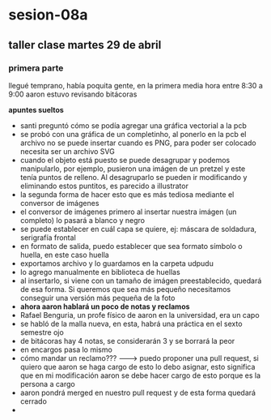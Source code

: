 # sesion-08a
## taller clase martes 29 de abril

### primera parte

llegué temprano, había poquita gente, en la primera media hora entre 8:30 a 9:00 aaron estuvo revisando bitácoras

**apuntes sueltos**
- santi preguntó cómo se podía agregar una gráfica vectorial a la pcb
- se probó con una gráfica de un completinho, al ponerlo en la pcb el archivo no se puede insertar cuando es PNG, para poder ser colocado necesita ser un archivo SVG
- cuando el objeto está puesto se puede desagrupar y podemos manipularlo, por ejemplo, pusieron una imágen de un pretzel y este tenía puntos de relleno. Al desagruparlo se pueden ir modificando y eliminando estos puntitos, es parecido a illustrator
- la segunda forma de hacer esto que es más tediosa mediante el conversor de imágenes
- el conversor de imágenes primero al insertar nuestra imágen (un completo) lo pasará a blanco y negro 
- se puede establecer en cuál capa se quiere, ej: máscara de soldadura, serigrafía frontal
- en formato de salida, puedo establecer que sea formato símbolo o huella, en este caso huella
- exportamos archivo y lo guardamos en la carpeta udpudu
- lo agrego manualmente en biblioteca de huellas
- al insertarlo, si viene con un tamaño de imágen preestablecido, quedará de esa forma. Si queremos que sea más pequeño necesitamos conseguir una versión más pequeña de la foto
- **ahora aaron hablará un poco de notas y reclamos**
- Rafael Benguria, un profe físico de aaron en la universidad, era un capo
- se habló de la malla nueva, en esta, habrá una práctica en el sexto semestre ojo
- de bitácoras hay 4 notas, se considerarán 3 y se borrará la peor
- en encargos pasa lo mismo
- cómo mandar un reclamo??? ---> puedo proponer una pull request, si quiero que aaron se haga cargo de esto lo debo asignar, esto significa que en mi modificación aaron se debe hacer cargo de esto porque es la persona a cargo
- aaron pondrá merged en nuestro pull request y de esta forma quedará cerrado
- 
  

